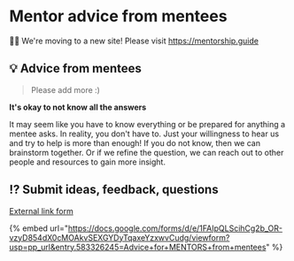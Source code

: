 # Mentor advice from mentees

👋🏽 We're moving to a new site! Please visit https://mentorship.guide

## :bulb: Advice from mentees

> Please add more :)

**It's okay to not know all the answers**

It may seem like you have to know everything or be prepared for anything a mentee asks. In reality, you don't have to. Just your willingness to hear us and try to help is more than enough! If you do not know, then we can brainstorm together. Or if we refine the question, we can reach out to other people and resources to gain more insight.

## :interrobang: Submit ideas, feedback, questions

[External link form](https://docs.google.com/forms/d/e/1FAIpQLScihCg2b\_OR-vzyD854dX0cMOAkvSEXGYDyTqaxeYzxwvCudg/viewform?usp=pp\_url\&entry.583326245=Advice+for+MENTORS+from+mentees)

{% embed url="https://docs.google.com/forms/d/e/1FAIpQLScihCg2b_OR-vzyD854dX0cMOAkvSEXGYDyTqaxeYzxwvCudg/viewform?usp=pp_url&entry.583326245=Advice+for+MENTORS+from+mentees" %}


